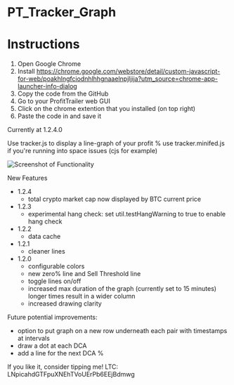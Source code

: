 ﻿# PT_Tracker_Graph

# Instructions
1. Open Google Chrome
2. Install https://chrome.google.com/webstore/detail/custom-javascript-for-web/poakhlngfciodnhlhhgnaaelnpjljija?utm_source=chrome-app-launcher-info-dialog
3. Copy the code from the GitHub
4. Go to your ProfitTrailer web GUI
5. Click on the chrome extention that you installed (on top right)
6. Paste the code in and save it

Currently at 1.2.4.0

Use tracker.js to display a line-graph of your profit %
use tracker.minifed.js if you're running into space issues (cjs for example)

![Screenshot of Functionality](https://i.imgur.com/sf1qHk5.png "Graphs on the DCA screen")


New Features
- 1.2.4
  - total crypto market cap now displayed by BTC current price
- 1.2.3
  - experimental hang check: set util.testHangWarning to true to enable hang check
- 1.2.2
  - data cache
- 1.2.1
  - cleaner lines
- 1.2.0
  - configurable colors
  - new zero% line and Sell Threshold line
  - toggle lines on/off
  - increased max duration of the graph (currently set to 15 minutes) longer times result in a wider column
  - increased drawing clarity

Future potential improvements:
- option to put graph on a new row underneath each pair with timestamps at intervals
- draw a dot at each DCA
- add a line for the next DCA %

If you like it, consider tipping me!
LTC: LNpicahdGTFpuXNEhTVoUErPb6EEjBdmwg
